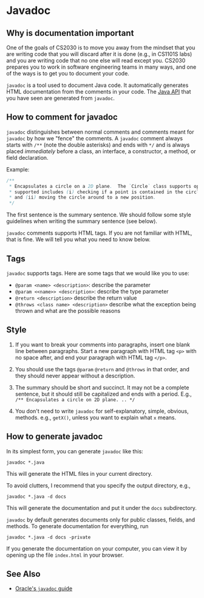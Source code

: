 # Javadoc

## Why is documentation important

One of the goals of CS2030 is to move you away from the mindset that you are writing code that you will discard after it is done (e.g., in CS1101S labs) and you are writing code that no one else will read except you.  CS2030 prepares you to work in software engineering teams in many ways, and one of the ways is to get you to document your code.

`javadoc` is a tool used to document Java code.  It automatically generates HTML documentation from the comments in your code.  The [Java API](https://docs.oracle.com/en/java/javase/11/docs/api/index.html) that you have seen are generated from `javadoc`.

## How to comment for javadoc

`javadoc` distinguishes between normal comments and comments meant for `javadoc` by how we "fence" the comments.  A `javadoc` comment always starts with `/**` (note the double asterisks) and ends with `*/` and is always placed _immediately_ before a class, an interface, a constructor, a method, or field declaration.

Example:
```Java
/**
 * Encapsulates a circle on a 2D plane.  The `Circle` class supports operators
 * supported includes (i) checking if a point is contained in the circle,
 * and (ii) moving the circle around to a new position.
 */
```

The first sentence is the summary sentence.  We should follow some style guidelines when writing the summary sentence (see below).

`javadoc` comments supports HTML tags.  If you are not familiar with HTML,
that is fine.  We will tell you what you need to know below.

## Tags

`javadoc` supports tags.  Here are some tags that we would like you to use:

- `@param <name> <description>`: describe the parameter <name>
- `@param <<name>> <description>`: describe the type parameter <name>
- `@return <description>` describe the return value
- `@throws <class name> <description>` describe what the exception <class name> being thrown and what are the possible reasons

## Style

1. If you want to break your comments into paragraphs, insert one blank line between paragraphs.  Start a new paragraph with HTML tag `<p>` with no space after, and end your paragraph with HTML tag `</p>`.

2. You should use the tags `@param` `@return` and `@throws` in that order, and they should never appear without a description.

3. The summary should be short and succinct.  It may not be a complete sentence, but it should still be capitalized and ends with a period.  E.g., ```/** Encapsulates a circle on 2D plane. .. */```

4. You don't need to write `javadoc` for self-explanatory, simple, obvious, methods.  e.g., `getX()`, unless you want to explain what `x` means.  

## How to generate javadoc

In its simplest form, you can generate `javadoc` like this:

```
javadoc *.java
```

This will generate the HTML files in your current directory.  

To avoid clutters, I recommend that you specify the output directory, e.g.,

```
javadoc *.java -d docs
```

This will generate the documentation and put it under the `docs` subdirectory.

`javadoc` by default generates documents only for public classes, fields, and methods.  To generate documentation for everything, run
```
javadoc *.java -d docs -private
```

If you generate the documentation on your computer, you can view it by opening up the file `index.html` in your browser.

## See Also

- [Oracle's `javadoc` guide](https://docs.oracle.com/en/java/javase/11/javadoc/javadoc.html)
